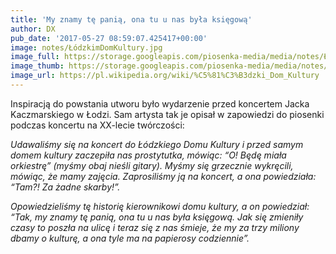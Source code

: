 ```yaml
---
title: 'My znamy tę panią, ona tu u nas była księgową'
author: DX
pub_date: '2017-05-27 08:59:07.425417+00:00'
image: notes/ŁódzkimDomKultury.jpg
image_full: https://storage.googleapis.com/piosenka-media/media/notes/ŁódzkimDomKultury.jpg
image_thumb: https://storage.googleapis.com/piosenka-media/media/notes/%C5%81%C3%B3dzkimDomKultury.jpg.0x300_q85_upscale.jpg
image_url: https://pl.wikipedia.org/wiki/%C5%81%C3%B3dzki_Dom_Kultury
---
```


Inspiracją do powstania utworu było wydarzenie przed koncertem Jacka Kaczmarskiego w Łodzi. Sam artysta tak je opisał w zapowiedzi do piosenki podczas koncertu na XX\-lecie twórczości:

_Udawaliśmy się na koncert do Łódzkiego Domu Kultury i przed samym domem kultury zaczepiła nas prostytutka, mówiąc: “O! Będę miała orkiestrę” \(myśmy obaj nieśli gitary\). Myśmy się grzecznie wykręcili, mówiąc, że mamy zajęcia. Zaprosiliśmy ją na koncert, a ona powiedziała: “Tam?! Za żadne skarby!”._

_Opowiedzieliśmy tę historię kierownikowi domu kultury, a on powiedział: “Tak, my znamy tę panią, ona tu u nas była księgową. Jak się zmieniły czasy to poszła na ulicę i teraz się z nas śmieje, że my za trzy miliony dbamy o kulturę, a ona tyle ma na papierosy codziennie”._